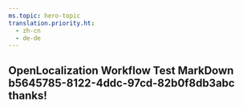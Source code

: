 ```yaml
---
ms.topic: hero-topic
translation.priority.ht: 
  - zh-cn
  - de-de
---
```

## OpenLocalization Workflow Test MarkDown b5645785-8122-4ddc-97cd-82b0f8db3abc thanks!
